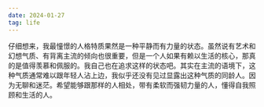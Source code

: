```yaml
---
date: 2024-01-27
tag: life
---
```

仔细想来，我最憧憬的人格特质果然是一种平静而有力量的状态。虽然说有艺术和幻想气质、有背离主流的倾向也很重要，但是一个人如果有赖以生活的核心，那真的是值得羡慕和佩服的。我自己也在追求这样的状态吧。其实在主流的语境下，这种气质通常难以跟年轻人沾上边，我似乎还没有见过显露出这种气质的同龄人。因为无聊和迷茫。希望能够跟那样的人相处，带有柔软而强韧力量的人，懂得自我照顾和生活的人。